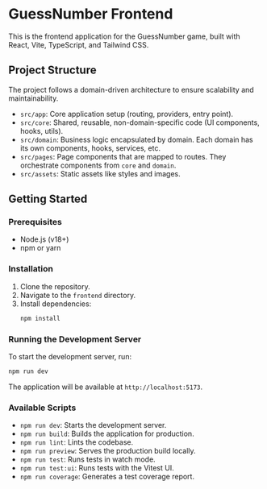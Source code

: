 # GuessNumber Frontend

This is the frontend application for the GuessNumber game, built with React, Vite, TypeScript, and Tailwind CSS.

## Project Structure

The project follows a domain-driven architecture to ensure scalability and maintainability.

- `src/app`: Core application setup (routing, providers, entry point).
- `src/core`: Shared, reusable, non-domain-specific code (UI components, hooks, utils).
- `src/domain`: Business logic encapsulated by domain. Each domain has its own components, hooks, services, etc.
- `src/pages`: Page components that are mapped to routes. They orchestrate components from `core` and `domain`.
- `src/assets`: Static assets like styles and images.

## Getting Started

### Prerequisites

- Node.js (v18+)
- npm or yarn

### Installation

1. Clone the repository.
2. Navigate to the `frontend` directory.
3. Install dependencies:
   ```bash
   npm install
   ```

### Running the Development Server

To start the development server, run:

```bash
npm run dev
```

The application will be available at `http://localhost:5173`.

### Available Scripts

- `npm run dev`: Starts the development server.
- `npm run build`: Builds the application for production.
- `npm run lint`: Lints the codebase.
- `npm run preview`: Serves the production build locally.
- `npm run test`: Runs tests in watch mode.
- `npm run test:ui`: Runs tests with the Vitest UI.
- `npm run coverage`: Generates a test coverage report.
